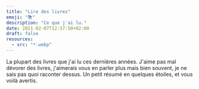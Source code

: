 ```yaml
---
title: "Lire des livres"
emoji: "📚"
description: "Ce que j'ai lu."
date: 2021-02-07T12:57:50+02:00
draft: false
resources:
  - src: "*.webp"
---
```


La plupart des livres que j'ai lu ces dernières années.
J'aime pas mal dévorer des livres, j'aimerais vous en parler plus mais bien souvent, je ne sais pas quoi raconter dessus.
Un petit résumé en quelques étoiles, et vous voilà avertis.
